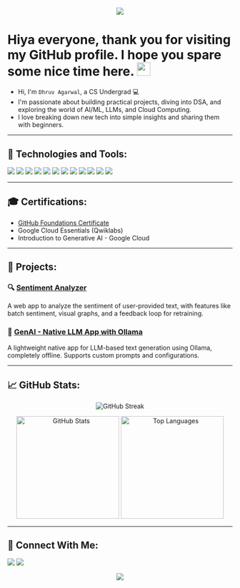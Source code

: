 <h1 align="center">
  <a href="https://git.io/typing-svg">
    <img src="https://readme-typing-svg.herokuapp.com?size=40&width=500&height=60&lines=H3110+H4x0r$" style="display: inline ">
  </a>
</h1>

# Hiya everyone, thank you for visiting my GitHub profile. I hope you spare some nice time here. <img src="https://raw.githubusercontent.com/aemmadi/aemmadi/master/wave.gif" height="30px">

* Hi, I'm `Dhruv Agarwal`, a CS Undergrad 💻<br>
* I'm passionate about building practical projects, diving into DSA, and exploring the world of AI/ML, LLMs, and Cloud Computing.<br>
* I love breaking down new tech into simple insights and sharing them with beginners.<br>

----

## 🤖 Technologies and Tools:
<img src="https://img.shields.io/badge/C%2B%2B-00599C?style=for-the-badge&logo=c%2B%2B&logoColor=white">
<img src="https://img.shields.io/badge/Java-ED8B00?style=for-the-badge&logo=java&logoColor=white">
<img src="https://img.shields.io/badge/Python-3670A0?style=for-the-badge&logo=python&logoColor=ffdd54">
<img src="https://img.shields.io/badge/Android-3DDC84?style=for-the-badge&logo=android&logoColor=white">
<img src="https://img.shields.io/badge/VS_Code-007ACC?style=for-the-badge&logo=visual%20studio%20code&logoColor=white">
<img src="https://img.shields.io/badge/Git-F05032?style=for-the-badge&logo=git&logoColor=white">
<img src="https://img.shields.io/badge/Linux-FCC624?style=for-the-badge&logo=linux&logoColor=black">
<img src="https://img.shields.io/badge/Ubuntu-E95420?style=for-the-badge&logo=ubuntu&logoColor=white">
<img src="https://img.shields.io/badge/Kali_Linux-557C94?style=for-the-badge&logo=kali-linux&logoColor=white">
<img src="https://img.shields.io/badge/Ollama-121212?style=for-the-badge&logo=ubuntu&logoColor=white">
<img src="https://img.shields.io/badge/AutoHotkey-334455?style=for-the-badge&logoColor=white">
<img src="https://img.shields.io/badge/Google_Cloud-4285F4?style=for-the-badge&logo=google-cloud&logoColor=white">

----

## 🎓 Certifications:
- <a href="https://www.credly.com/badges/4bef7ddf-c81a-49ef-a462-9062e32b0f63/linked_in?t=sun5vz">GitHub Foundations Certificate</a>
- Google Cloud Essentials (Qwiklabs)
- Introduction to Generative AI - Google Cloud

----

## 📌 Projects:

### 🔍 [Sentiment Analyzer](https://github.com/iamDhruvAgarwal/sentiment-analyzer)
A web app to analyze the sentiment of user-provided text, with features like batch sentiment, visual graphs, and a feedback loop for retraining.

### 🤖 [GenAI - Native LLM App with Ollama](https://github.com/iamDhruvAgarwal/genai)
A lightweight native app for LLM-based text generation using Ollama, completely offline. Supports custom prompts and configurations.

----

## 📈 GitHub Stats:
<p align="center">
  <img src="https://github-readme-streak-stats.herokuapp.com/?user=iamDhruvAgarwal&theme=tokyonight_duo" alt="GitHub Streak" />
</p>
<p align="center">
  <img alt="GitHub Stats" src="https://github-readme-stats.vercel.app/api?username=iamDhruvAgarwal&show_icons=true&theme=tokyonight" height="230px"/>
  <img src="https://github-readme-stats.vercel.app/api/top-langs?username=iamDhruvAgarwal&langs_count=5&show_icons=true&locale=en&theme=tokyonight" alt="Top Languages" height="230px"/>
</p>

----

## 📱 Connect With Me:
<a href="https://twitter.com/DhruvAg41502541"><img src="https://img.shields.io/badge/Twitter-1DA1F2?style=for-the-badge&logo=twitter&logoColor=white"></a>
<a href="https://github.com/iamDhruvAgarwal"><img src="https://img.shields.io/badge/GitHub-100000?style=for-the-badge&logo=github&logoColor=white"></a>
<p align="center"><img src="https://profile-counter.glitch.me/%7BiamDhruvAgarwal%7D/count.svg" /></p>
